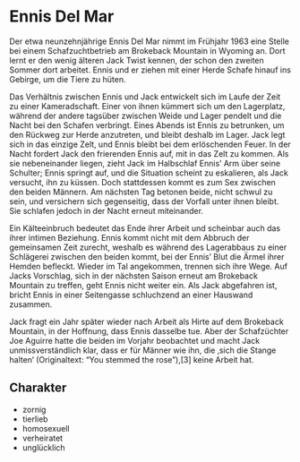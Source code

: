 # Ennis Del Mar

Der etwa neunzehnjährige Ennis Del Mar nimmt im Frühjahr 1963 eine Stelle bei einem Schafzuchtbetrieb am Brokeback Mountain in Wyoming an. Dort lernt er den wenig älteren Jack Twist kennen, der schon den zweiten Sommer dort arbeitet. Ennis und er ziehen mit einer Herde Schafe hinauf ins Gebirge, um die Tiere zu hüten.

Das Verhältnis zwischen Ennis und Jack entwickelt sich im Laufe der Zeit zu einer Kameradschaft. Einer von ihnen kümmert sich um den Lagerplatz, während der andere tagsüber zwischen Weide und Lager pendelt und die Nacht bei den Schafen verbringt. Eines Abends ist Ennis zu betrunken, um den Rückweg zur Herde anzutreten, und bleibt deshalb im Lager. Jack legt sich in das einzige Zelt, und Ennis bleibt bei dem erlöschenden Feuer. In der Nacht fordert Jack den frierenden Ennis auf, mit in das Zelt zu kommen. Als sie nebeneinander liegen, zieht Jack im Halbschlaf Ennis’ Arm über seine Schulter; Ennis springt auf, und die Situation scheint zu eskalieren, als Jack versucht, ihn zu küssen. Doch stattdessen kommt es zum Sex zwischen den beiden Männern. Am nächsten Tag betonen beide, nicht schwul zu sein, und versichern sich gegenseitig, dass der Vorfall unter ihnen bleibt. Sie schlafen jedoch in der Nacht erneut miteinander.

Ein Kälteeinbruch bedeutet das Ende ihrer Arbeit und scheinbar auch das ihrer intimen Beziehung. Ennis kommt nicht mit dem Abbruch der gemeinsamen Zeit zurecht, weshalb es während des Lagerabbaus zu einer Schlägerei zwischen den beiden kommt, bei der Ennis’ Blut die Ärmel ihrer Hemden befleckt. Wieder im Tal angekommen, trennen sich ihre Wege. Auf Jacks Vorschlag, sich in der nächsten Saison erneut am Brokeback Mountain zu treffen, geht Ennis nicht weiter ein. Als Jack abgefahren ist, bricht Ennis in einer Seitengasse schluchzend an einer Hauswand zusammen.

Jack fragt ein Jahr später wieder nach Arbeit als Hirte auf dem Brokeback Mountain, in der Hoffnung, dass Ennis dasselbe tue. Aber der Schafzüchter Joe Aguirre hatte die beiden im Vorjahr beobachtet und macht Jack unmissverständlich klar, dass er für Männer wie ihn, die ‚sich die Stange halten‘ (Originaltext: “You stemmed the rose”),[3] keine Arbeit hat. 

## Charakter

* zornig
* tierlieb
* homosexuell
* verheiratet
* unglücklich
